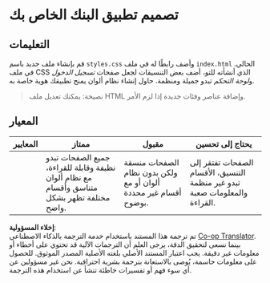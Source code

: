 <!--
CO_OP_TRANSLATOR_METADATA:
{
  "original_hash": "474f3ab1ee755ca980fc9104a0316e17",
  "translation_date": "2025-08-26T00:16:39+00:00",
  "source_file": "7-bank-project/2-forms/assignment.md",
  "language_code": "ar"
}
-->
# تصميم تطبيق البنك الخاص بك

## التعليمات

قم بإنشاء ملف جديد باسم `styles.css` وأضف رابطًا له في ملف `index.html` الحالي. في ملف CSS الذي أنشأته للتو، أضف بعض التنسيقات لجعل صفحات *تسجيل الدخول* و*لوحة التحكم* تبدو جميلة ومنظمة. حاول إنشاء نظام ألوان يمنح تطبيقك هوية خاصة به.

> نصيحة: يمكنك تعديل ملف HTML وإضافة عناصر وفئات جديدة إذا لزم الأمر.

## المعيار

| المعايير | ممتاز                                                                                                                   | مقبول                                                                       | يحتاج إلى تحسين                                                                                 |
| -------- | ----------------------------------------------------------------------------------------------------------------------- | --------------------------------------------------------------------------- | --------------------------------------------------------------------------------------------- |
|          | جميع الصفحات تبدو نظيفة وقابلة للقراءة، مع نظام ألوان متناسق وأقسام مختلفة تظهر بشكل واضح.                              | الصفحات منسقة ولكن بدون نظام ألوان أو مع أقسام غير محددة بوضوح.              | الصفحات تفتقر إلى التنسيق، الأقسام تبدو غير منظمة والمعلومات صعبة القراءة.                     |

**إخلاء المسؤولية**:  
تم ترجمة هذا المستند باستخدام خدمة الترجمة بالذكاء الاصطناعي [Co-op Translator](https://github.com/Azure/co-op-translator). بينما نسعى لتحقيق الدقة، يرجى العلم أن الترجمات الآلية قد تحتوي على أخطاء أو معلومات غير دقيقة. يجب اعتبار المستند الأصلي بلغته الأصلية المصدر الموثوق. للحصول على معلومات حاسمة، يُوصى بالاستعانة بترجمة بشرية احترافية. نحن غير مسؤولين عن أي سوء فهم أو تفسيرات خاطئة تنشأ عن استخدام هذه الترجمة.